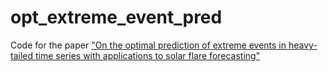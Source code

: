 # opt_extreme_event_pred
Code for the paper ["On the optimal prediction of extreme events in heavy-tailed time series  with applications to solar flare forecasting"](https://arxiv.org/abs/2407.11887)
